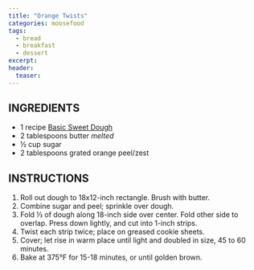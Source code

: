 ```yaml
---
title: "Orange Twists"
categories: moosefood
tags: 
  - bread
  - breakfast
  - dessert
excerpt: 
header:
  teaser:
---
```


## INGREDIENTS
* 1 recipe [Basic Sweet Dough](!SITE_URL!/basic-sweet-dough)
* 2 tablespoons butter *melted*
* ½ cup sugar
* 2 tablespoons grated orange peel/zest


## INSTRUCTIONS
1. Roll out dough to 18x12-inch rectangle. Brush with butter.
2. Combine sugar and peel; sprinkle over dough.
3. Fold ⅓ of dough along 18-inch side over center. Fold other side to overlap. Press down lightly, and cut into 1-inch strips.
4. Twist each strip twice; place on greased cookie sheets.
5. Cover; let rise in warm place until light and doubled in size, 45 to 60 minutes.
6. Bake at 375°F for 15-18 minutes, or until golden brown.
